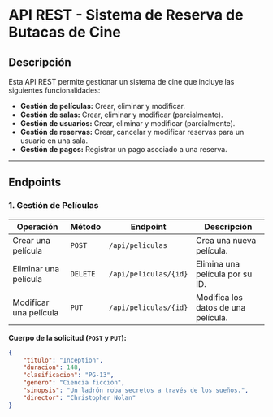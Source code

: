 # API REST - Sistema de Reserva de Butacas de Cine

## Descripción
Esta API REST permite gestionar un sistema de cine que incluye las siguientes funcionalidades:
- **Gestión de películas:** Crear, eliminar y modificar.
- **Gestión de salas:** Crear, eliminar y modificar (parcialmente).
- **Gestión de usuarios:** Crear, eliminar y modificar (parcialmente).
- **Gestión de reservas:** Crear, cancelar y modificar reservas para un usuario en una sala.
- **Gestión de pagos:** Registrar un pago asociado a una reserva.

---

## Endpoints

### **1. Gestión de Películas**
| Operación               | Método   | Endpoint              | Descripción                                 |
|-------------------------|----------|-----------------------|---------------------------------------------|
| Crear una película      | `POST`   | `/api/peliculas`      | Crea una nueva película.                    |
| Eliminar una película   | `DELETE` | `/api/peliculas/{id}` | Elimina una película por su ID.             |
| Modificar una película  | `PUT`    | `/api/peliculas/{id}` | Modifica los datos de una película.         |

**Cuerpo de la solicitud (`POST` y `PUT`):**
```json
{
    "titulo": "Inception",
    "duracion": 148,
    "clasificacion": "PG-13",
    "genero": "Ciencia ficción",
    "sinopsis": "Un ladrón roba secretos a través de los sueños.",
    "director": "Christopher Nolan"
}
